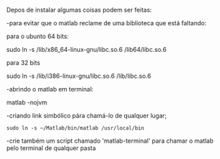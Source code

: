 Depos de instalar algumas coisas podem ser feitas:

-para evitar que o matlab reclame de uma biblioteca que está
faltando:

para o ubunto 64 bits: 

sudo ln -s /lib/x86_64-linux-gnu/libc.so.6 /lib64/libc.so.6

para 32 bits

sudo ln -s /lib/i386-linux-gnu/libc.so.6 /lib/libc.so.6

-abrindo o matlab em terminal:

 matlab -nojvm

-criando link simbólico pára chamá-lo de qualquer lugar;

    sudo ln -s ~/Matlab/bin/matlab /usr/local/bin

-crie também  um script chamado 'matlab-terminal' para chamar o
matlab pelo terminal de qualquer pasta
